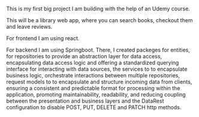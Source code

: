This is my first big project I am building with the help of an Udemy course.

This will be a library web app, where you can search books, checkout them and leave reviews.

For frontend I am using react.

For backend I am using Springboot. There, I created packeges for entities, for repositories 
to provide an abstraction layer for data access, encapsulating data access logic and offering 
a standardized querying interface for interacting with data sources, the services to to encapsulate 
business logic, orchestrate interactions between multiple repositories, request models to to encapsulate
and structure incoming data from clients, ensuring a consistent and predictable format for processing 
within the application, promoting maintainability, readability, and reducing coupling between the 
presentation and business layers and the DataRest configuration to disable POST, PUT, DELETE and PATCH
http methods.
